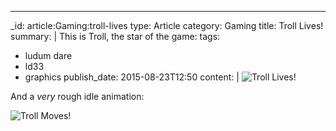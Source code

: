 ---
_id: article:Gaming:troll-lives
type: Article
category: Gaming
title: Troll Lives!
summary: |
  This is Troll, the star of the game:
tags:
  - ludum dare
  - ld33
  - graphics
publish_date: 2015-08-23T12:50
content: |
  ![Troll Lives!](/img/troll.png)

  And a *very* rough idle animation:

  ![Troll Moves!](/img/troll-idle.gif)
